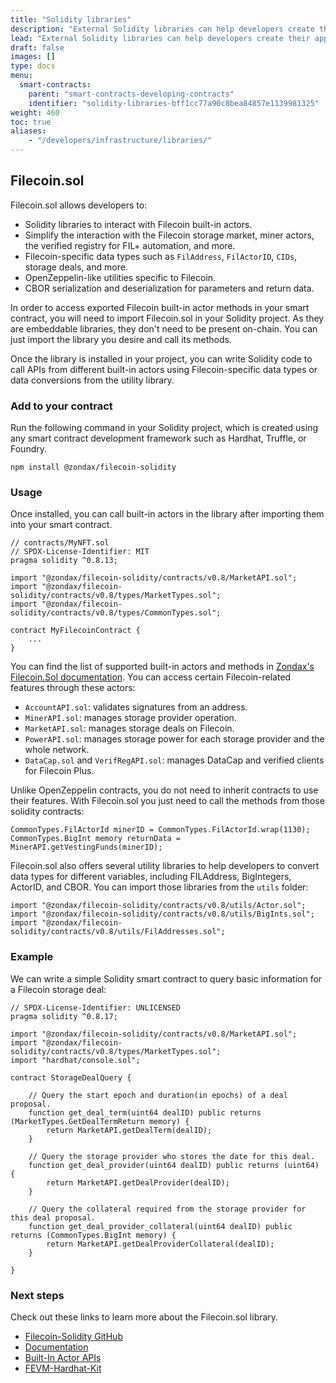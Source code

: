 ```yaml
---
title: "Solidity libraries"
description: "External Solidity libraries can help developers create their applications quicker by offloading some of the work to already existing smart contracts."
lead: "External Solidity libraries can help developers create their applications quicker by offloading some of the work to already existing smart contracts."
draft: false
images: []
type: docs
menu:
  smart-contracts:
    parent: "smart-contracts-developing-contracts"
    identifier: "solidity-libraries-bff1cc77a90c8bea84857e1139981325"
weight: 460
toc: true
aliases:
    - "/developers/infrastructure/libraries/"
---
```


## Filecoin.sol

Filecoin.sol allows developers to:

- Solidity libraries to interact with Filecoin built-in actors.
- Simplify the interaction with the Filecoin storage market, miner actors, the verified registry for FIL+ automation, and more.
- Filecoin-specific data types such as `FilAddress`, `FilActorID`, `CIDs`, storage deals, and more.
- OpenZeppelin-like utilities specific to Filecoin.
- CBOR serialization and deserialization for parameters and return data.

In order to access exported Filecoin built-in actor methods in your smart contract, you will need to import Filecoin.sol in your Solidity project. As they are embeddable libraries, they don't need to be present on-chain. You can just import the library you desire and call its methods.

Once the library is installed in your project, you can write Solidity code to call APIs from different built-in actors using Filecoin-specific data types or data conversions from the utility library.

### Add to your contract

Run the following command in your Solidity project, which is created using any smart contract development framework such as Hardhat, Truffle, or Foundry.

```shell
npm install @zondax/filecoin-solidity
```

### Usage

Once installed, you can call built-in actors in the library after importing them into your smart contract.

```solidity
// contracts/MyNFT.sol
// SPDX-License-Identifier: MIT
pragma solidity ^0.8.13;

import "@zondax/filecoin-solidity/contracts/v0.8/MarketAPI.sol";
import "@zondax/filecoin-solidity/contracts/v0.8/types/MarketTypes.sol";
import "@zondax/filecoin-solidity/contracts/v0.8/types/CommonTypes.sol";

contract MyFilecoinContract {
    ...
}
```

You can find the list of supported built-in actors and methods in [Zondax's Filecoin.Sol documentation](https://docs.zondax.ch/fevm/filecoin-solidity/api/). You can access certain Filecoin-related features through these actors:

- `AccountAPI.sol`: validates signatures from an address.
- `MinerAPI.sol`: manages storage provider operation.
- `MarketAPI.sol`: manages storage deals on Filecoin.
- `PowerAPI.sol`: manages storage power for each storage provider and the whole network.
- `DataCap.sol` and `VerifRegAPI.sol`: manages DataCap and verified clients for Filecoin Plus.

Unlike OpenZeppelin contracts, you do not need to inherit contracts to use their features. With Filecoin.sol you just need to call the methods from those solidity contracts:

```solidity
CommonTypes.FilActorId minerID = CommonTypes.FilActorId.wrap(1130);
CommonTypes.BigInt memory returnData = MinerAPI.getVestingFunds(minerID);
```

Filecoin.sol also offers several utility libraries to help developers to convert data types for different variables, including FILAddress, BigIntegers, ActorID, and CBOR. You can import those libraries from the `utils` folder:

```solidity
import "@zondax/filecoin-solidity/contracts/v0.8/utils/Actor.sol";
import "@zondax/filecoin-solidity/contracts/v0.8/utils/BigInts.sol";
import "@zondax/filecoin-solidity/contracts/v0.8/utils/FilAddresses.sol";
```

### Example

We can write a simple Solidity smart contract to query basic information for a Filecoin storage deal:

```solidity
// SPDX-License-Identifier: UNLICENSED
pragma solidity ^0.8.17;

import "@zondax/filecoin-solidity/contracts/v0.8/MarketAPI.sol";
import "@zondax/filecoin-solidity/contracts/v0.8/types/MarketTypes.sol";
import "hardhat/console.sol";

contract StorageDealQuery {

    // Query the start epoch and duration(in epochs) of a deal proposal.
    function get_deal_term(uint64 dealID) public returns (MarketTypes.GetDealTermReturn memory) {
        return MarketAPI.getDealTerm(dealID);
    }

    // Query the storage provider who stores the date for this deal.
    function get_deal_provider(uint64 dealID) public returns (uint64) {
        return MarketAPI.getDealProvider(dealID);
    }

    // Query the collateral required from the storage provider for this deal proposal.
    function get_deal_provider_collateral(uint64 dealID) public returns (CommonTypes.BigInt memory) {
        return MarketAPI.getDealProviderCollateral(dealID);
    }
    
}
```

### Next steps

Check out these links to learn more about the Filecoin.sol library.

- [Filecoin-Solidity GitHub](https://github.com/Zondax/filecoin-solidity)
- [Documentation](https://docs.zondax.ch/fevm/filecoin-solidity/)
- [Built-In Actor APIs](https://docs.zondax.ch/fevm/filecoin-solidity/api/)
- [FEVM-Hardhat-Kit](https://github.com/filecoin-project/FEVM-Hardhat-Kit/)
